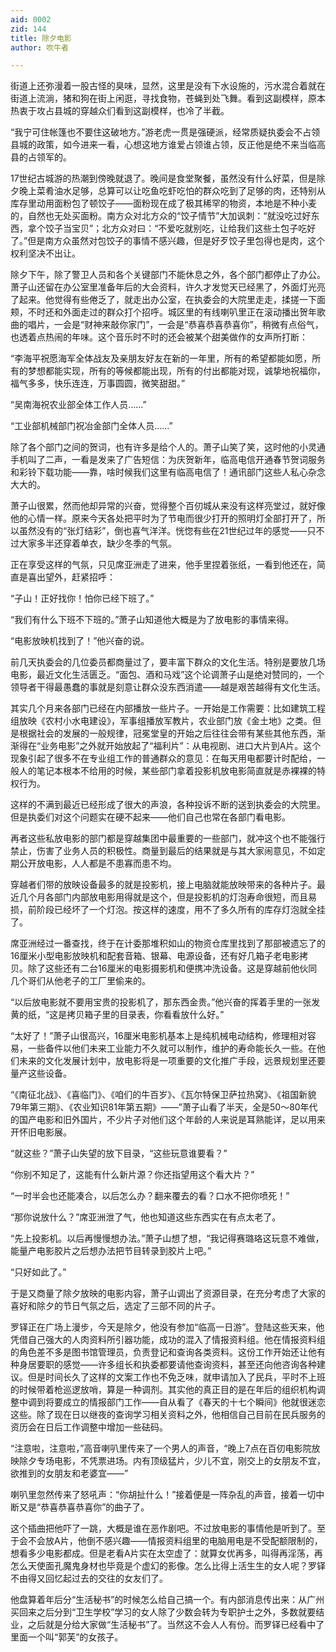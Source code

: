 ```yaml
---
aid: 0002
zid: 144
title: 除夕电影
author: 吹牛者

---
```




  街道上还弥漫着一股古怪的臭味，显然，这里是没有下水设施的，污水混合着就在街道上流淌，猪和狗在街上闲逛，寻找食物，苍蝇到处飞舞。看到这副模样，原本热衷于攻占县城的穿越众们看到这副模样，也冷了半截。

  “我宁可住帐篷也不要住这破地方。”游老虎一贯是强硬派，经常质疑执委会不占领县城的政策，如今进来一看，心想这地方谁爱占领谁占领，反正他是绝不来当临高县的占领军的。

  17世纪古城游的热潮到傍晚就退了。晚间是食堂聚餐，虽然没有什么好菜，但是除夕晚上菜肴油水足够，总算可以让吃鱼吃虾吃怕的群众吃到了足够的肉，还特别从库存里动用面粉包了顿饺子——面粉现在成了极其稀罕的物资，本地是不种小麦的，自然也无处买面粉。南方众对北方众的“饺子情节”大加讽刺：“就没吃过好东西，拿个饺子当宝贝”；北方众对曰：“不爱吃就别吃，让给我们这些土包子吃好了。”但是南方众虽然对包饺子的事情不感兴趣，但是好歹饺子里包得也是肉，这个权利坚决不出让。

  除夕下午，除了警卫人员和各个关键部门不能休息之外，各个部门都停止了办公。萧子山还留在办公室里准备年后的大会资料，许久才发觉天已经黑了，外面灯光亮了起来。他觉得有些倦乏了，就走出办公室，在执委会的大院里走走，揉搓一下面颊，不时还和外面走过的群众打个招呼。城区里的有线喇叭里正在滚动播出贺年歌曲的唱片，一会是“财神来敲你家门”，一会是“恭喜恭喜恭喜你”，稍微有点俗气，也透着点热闹的年味。这个音乐时不时的还会被某个甜美做作的女声所打断：

  “李海平祝愿海军全体战友及亲朋友好友在新的一年里，所有的希望都能如愿，所有的梦想都能实现，所有的等候都能出现，所有的付出都能对现，诚挚地祝福你，福气多多，快乐连连，万事圆圆，微笑甜甜。”

  “吴南海祝农业部全体工作人员……”

  “工业部机械部门祝冶金部门全体人员……”

  除了各个部门之间的贺词，也有许多是给个人的。萧子山笑了笑，这时他的小灵通手机叫了二声，一看是发来了广告短信：为庆贺新年，临高电信开通春节贺词服务和彩铃下载功能——靠，啥时候我们这里有临高电信了！通讯部门这些人私心杂念大大的。

  萧子山很累，然而他却异常的兴奋，觉得整个百仞城从来没有这样亮堂过，就好像他的心情一样。原来今天各处把平时为了节电而很少打开的照明灯全部打开了，所以虽然没有的“张灯结彩”，倒也喜气洋洋。恍惚有些在21世纪过年的感觉——只不过大家多半还穿着单衣，缺少冬季的气氛。

  正在享受这样的气氛，只见席亚洲走了进来，他手里捏着张纸，一看到他还在，简直是喜出望外，赶紧招呼：

  “子山！正好找你！怕你已经下班了。”

  “我们有什么下班不下班的。”萧子山知道他大概是为了放电影的事情来得。

  “电影放映机找到了！”他兴奋的说。

  前几天执委会的几位委员都商量过了，要丰富下群众的文化生活。特别是要放几场电影，最近文化生活匮乏。“面包、酒和马戏”这个论调萧子山是绝对赞同的，一个领导者干得最愚蠢的事就是刻意让群众没东西消遣——越是艰苦越得有文化生活。

  其实几个月来各部门已经在内部播放一些片子。一开始是工作需要：比如建筑工程组放映《农村小水电建设》，军事组播放军教片，农业部门放《金土地》之类。但是根据社会的发展的一般规律，冠冕堂皇的开始之后往往会带有某些其他东西，渐渐得在“业务电影”之外就开始放起了“福利片”：从电视剧、进口大片到A片。这个现象引起了很多不在专业组工作的普通群众的意见：在每天用电都要计时配给，一般人的笔记本根本不给用的时候，某些部门拿着投影机放电影简直就是赤裸裸的特权行为。

  这样的不满到最近已经形成了很大的声浪，各种投诉不断的送到执委会的大院里。但是执委们对这个问题实在硬不起来——他们自己也常在各部门看电影。

  再者这些私放电影的部门都是穿越集团中最重要的一些部门，就冲这个也不能强行禁止，伤害了业务人员的积极性。商量到最后的结果就是与其大家闹意见，不如定期公开放电影，人人都是不患寡而患不均。

  穿越者们带的放映设备最多的就是投影机，接上电脑就能放映带来的各种片子。最近几个月各部门内部放电影用得就是这个，但是投影机的灯泡寿命很短，而且易损，前阶段已经坏了一个灯泡。按这样的速度，用不了多久所有的库存灯泡就全挂了。

  席亚洲经过一番查找，终于在计委那堆积如山的物资仓库里找到了那部被遗忘了的16厘米小型电影放映机和配套音箱、银幕、电源设备，还有好几箱子老电影拷贝。除了这些还有二台16厘米的电影摄影机和便携冲洗设备。这是穿越前他伙同几个哥们从他老子的工厂里偷来的。

  “以后放电影就不要用宝贵的投影机了，那东西金贵。”他兴奋的挥着手里的一张发黄的纸，“这是拷贝箱子里的目录表，你看看放什么好。”

  “太好了！”萧子山很高兴，16厘米电影机基本上是纯机械电动结构，修理相对容易，一些备件以他们未来工业能力不久就可以制作，维护的寿命能长久一些。在他们未来的文化发展计划中，放电影将是一项重要的文化推广手段，远景规划里还要量产这些设备。

  “《南征北战》、《喜临门》、《咱们的牛百岁》、《瓦尔特保卫萨拉热窝》、《祖国新貌79年第三期》、《农业知识81年第五期》——”萧子山看了半天，全是50～80年代的国产电影和旧外国片，不少片子对他们这个年龄的人来说是耳熟能详，足以用来开怀旧电影展。

  “就这些？”萧子山失望的放下目录，“这些玩意谁要看？”

  “你别不知足了，这能有什么新片源？你还指望用这个看大片？”

  “一时半会也还能凑合，以后怎么办？翻来覆去的看？口水不把你喷死！”

  “那你说放什么？”席亚洲泄了气，他也知道这些东西实在有点太老了。

  “先上投影机。以后再慢慢想办法。”萧子山想了想，“我记得赛璐珞这玩意不难做，能量产电影胶片之后想办法把节目转录到胶片上吧。”

  “只好如此了。”

  于是又商量了除夕放映的电影内容，萧子山调出了资源目录，在充分考虑了大家的喜好和除夕的节日气氛之后，选定了三部不同的片子。

  罗铎正在广场上漫步，今天是除夕，他没有参加“临高一日游”。登陆这些天来，他凭借自己强大的人肉资料所引器功能，成功的混入了情报资料组。他在情报资料组的角色差不多是图书馆管理员，负责登记和查询各类资料。这份工作开始还让他有种身居要职的感觉——许多组长和执委都要请他查询资料，甚至还向他咨询各种建议。但是时间长久了这样的文案工作也不免乏味，就申请加入了民兵，平时不上班的时候带着枪巡逻放哨，算是一种调剂。其实他的真正目的是在年后的组织机构调整中调到将要成立的情报部门工作——自从看了《春天的十七个瞬间》他就很迷恋这些。除了现在日以继夜的查询学习相关资料之外，他相信自己目前在民兵服务的资历会在日后工作调整中增加一些砝码。

  “注意啦，注意啦，”高音喇叭里传来了一个男人的声音，“晚上7点在百仞电影院放映除夕专场电影，不凭票进场。内有顶级猛片，少儿不宜，刚交上的女朋友不宜，欲推到的女朋友和老婆宜——”

  喇叭里忽然传来了怒吼声：“你胡扯什么！”接着便是一阵杂乱的声音，接着一切中断又是“恭喜恭喜恭喜你”的曲子了。

  这个插曲把他吓了一跳，大概是谁在恶作剧吧。不过放电影的事情他是听到了。至于会不会放A片，他倒不感兴趣——情报资料组里的电脑用电是不受配额限制的，想看多少电影都成。但是老看A片实在太空虚了：就算女优再多，叫得再淫荡，再怎么天使面孔魔鬼身材也毕竟是个虚幻的影像。怎么比得上活生生的女人呢？罗铎不由得又回忆起过去的交往的女友们了。

  他盘算着年后分“生活秘书”的时候怎么给自己搞一个。有内部消息传出来：从广州买回来之后分到“卫生学校”学习的女人除了少数会转为专职护士之外，多数就要结业，之后就是分给大家做“生活秘书”了。当然这不会人人有份。而罗铎已经看中了里面一个叫“郭芙”的女孩子。




